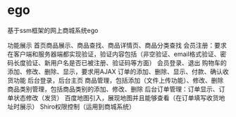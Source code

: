 # ego
 基于ssm框架的网上商城系统ego

功能展示
首页商品展示、商品查找、商品详情页、商品分类查找
会员注册：要求在客户端和服务器端都实现验证，验证内容包括（非空验证、email格式验证、密码长度验证、新用户名是否已被注册、验证码等方面）
会员登录、退出
购物车的添加、修改、删除、显示，要求用AJAX
订单的添加、删除、显示、付款、确认收货功能
后台登录，后台主页
商品管理，包括添加（文件上传功能）、修改、删除
商品类别管理，包括商品类别的添加、修改、删除
后台订单管理：订单显示、订单状态修改（发货）
百度地图引入，展现地图并且能够查看（在订单填写收货地址时展示）
Shiro权限控制（运用到商城系统）

